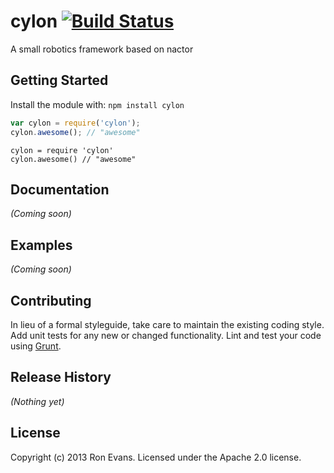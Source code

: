 # cylon [![Build Status](https://secure.travis-ci.org/deadprogram/cylon.png?branch=master)](http://travis-ci.org/deadprogram/cylon)

A small robotics framework based on nactor

## Getting Started
Install the module with: `npm install cylon`

```javascript
var cylon = require('cylon');
cylon.awesome(); // "awesome"
```

```coffee-script
cylon = require 'cylon'
cylon.awesome() // "awesome"
```

## Documentation
_(Coming soon)_

## Examples
_(Coming soon)_

## Contributing
In lieu of a formal styleguide, take care to maintain the existing coding style. Add unit tests for any new or changed functionality. Lint and test your code using [Grunt](http://gruntjs.com/).

## Release History
_(Nothing yet)_

## License
Copyright (c) 2013 Ron Evans. Licensed under the Apache 2.0 license.
